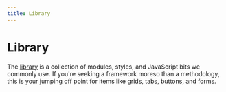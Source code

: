 ```yaml
---
title: Library
---
```


# Library

The [library](http://mvcss.github.io/library/) is a collection of modules, styles, and JavaScript bits we commonly use. If you're seeking a framework moreso than a methodology, this is your jumping off point for items like grids, tabs, buttons, and forms.
